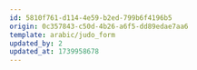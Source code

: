 ```yaml
---
id: 5810f761-d114-4e59-b2ed-799b6f4196b5
origin: 0c357843-c50d-4b26-a6f5-dd89edae7aa6
template: arabic/judo_form
updated_by: 2
updated_at: 1739958678
---
```

